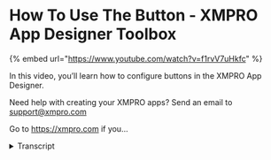 # How To Use The Button - XMPRO App Designer Toolbox
{% embed url="https://www.youtube.com/watch?v=f1rvV7uHkfc" %}



In this video, you’ll learn how to configure buttons in the XMPRO App Designer.

Need help with creating your XMPRO apps? Send an email to support@xmpro.com

Go to https://xmpro.com if you...
<details>
<summary>Transcript</summary>In this video, you’ll learn how to configure buttons in the XMPRO App Designer.

Need help with creating your XMPRO apps? Send an email to support@xmpro.com

Go to https://xmpro.com if you...
welcome to another training video from

Exim Pro today we will be looking at the

button control and how to use it in app

designer bedroom control falls under the

category called action these controls

allow you to set up navigation from one

page to another let's say I want to

navigate from this landing page to a

details page I can achieve that by using

a button so I'll drag some layout

controls first and then I'll put a

button inside there let me also just

center alignment now let's see what

options I have for this button control

in appearance I have a few styling

options like if this button should only

display text you will notice that the

button effect will go away

oh they should just have an outline you

can give it a border around it but there

will be no background to it and lastly

the default option which is the buttons

of which has so some more effects to it

that is for the styling you can also

choose a type which is which can be

either the default one or you can give

it a success or failure color color like

marking it Ranger will make it red

marking its success will make it green

or you can just keep it as normal you

can also choose text it should have

like that and their further options like

tooltip and if the control should be

visible or not the last option in

appearance is also that you can choose

an icon for it for example if I choose

library you can upload an icon but if

you want you can use the standard

library that that's available and

that'll put an icon for you we are still

not configured its action which we will

do now in action there is an option to

configure the navigation which basically

tells what should happen when the user

clicks on this button so I wanted to

navigate to an another page which is

asset details page now these navigation

options have been covered in detail in

the hyperlink video and you can always

go through that one so I'll skip some of

the details to keep this video short if

I save this and launch the app you'll

see I have a flick button which takes me

to this details page if I go back to my

landing page I can edit it a bit more

and this time what I will do is I will

try and pass a parameter from this page

to the next one and let's say the

parameter I want to pass comes from my

data source so I have a box here or a

container data repeater which is bound

to add a source if I want and as part of

my vacation to send a parameter I can do

that by clicking on the button and going

to its properties and choosing a page

which is accepting a parameter and in

there you'll see that I will have an

option to map those parameters I can

either map them by providing a static

value or choose one which is available

in my data source like any of these so

let's say I choose my asset ID and I

apply it

and I also apply the same acid idea over

there now when I launch this app and I

click on you can see that there it has

loaded that acid and I click on this

it'll take me to the page which displays

that as an ID over there which will

received as a parameter lastly looking

at the button and it's different options

you'll see we have a validation option

which will be discussed in detail in the

song video but in summary it allows you

if to validate a form so if there was a

form on this screen and you want certain

controls to be required etc you can add

that validation and before this button

actually navigates it will check if all

those controls are valid valid or not

similarly you have some behavior options

where you can disable it or choose if

the controller should be focusing all

via keyboard navigation so this was how

to use a button controller thank you so

much for watching
</details>